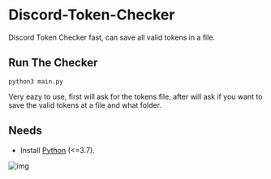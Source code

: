 # Discord-Token-Checker
Discord Token Checker fast, can save all valid tokens in a file.
## Run The Checker
  `python3 main.py`
  
Very eazy to use, first will ask for the tokens file, after will ask if you want to save the valid tokens at a file and what folder.

## Needs
* Install [Python](https://www.python.org/downloads/) (<=3.7).

![img](https://www.zupimages.net/up/21/04/dmnz.png)
